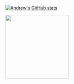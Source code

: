 
[![Andrew's GitHub stats](https://github-readme-stats.vercel.app/api?username=bruhdev1290)](https://github.com/anuraghazra/github-readme-stats)

<a href="https://github.com/anuraghazra/convoychat">
  <img height=200 align="center" src="https://github-readme-stats.vercel.app/api/top-langs?username=bruhdev1290&layout=compact&langs_count=8&card_width=320" />
</a>
